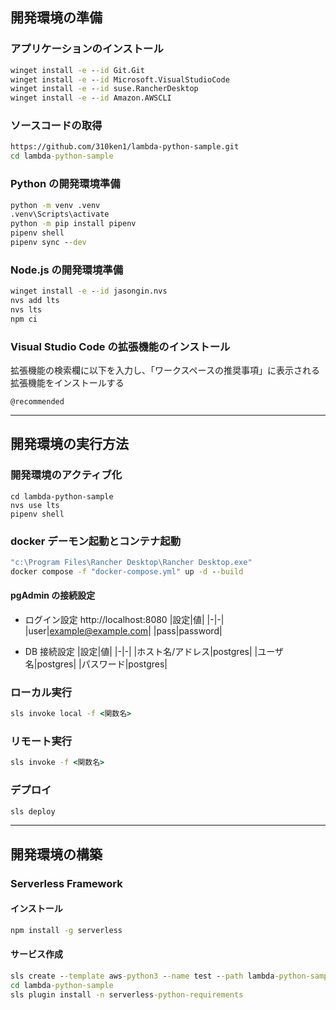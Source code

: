 ## 開発環境の準備

### アプリケーションのインストール

```cmd
winget install -e --id Git.Git
winget install -e --id Microsoft.VisualStudioCode
winget install -e --id suse.RancherDesktop
winget install -e --id Amazon.AWSCLI
```

### ソースコードの取得

```cmd
https://github.com/310ken1/lambda-python-sample.git
cd lambda-python-sample
```

### Python の開発環境準備

```cmd
python -m venv .venv
.venv\Scripts\activate
python -m pip install pipenv
pipenv shell
pipenv sync --dev
```

### Node.js の開発環境準備

```cmd
winget install -e --id jasongin.nvs
nvs add lts
nvs lts
npm ci
```

### Visual Studio Code の拡張機能のインストール

拡張機能の検索欄に以下を入力し、「ワークスペースの推奨事項」に表示される拡張機能をインストールする

```
@recommended
```

---

## 開発環境の実行方法

### 開発環境のアクティブ化

```
cd lambda-python-sample
nvs use lts
pipenv shell
```

### docker デーモン起動とコンテナ起動

```cmd
"c:\Program Files\Rancher Desktop\Rancher Desktop.exe"
docker compose -f "docker-compose.yml" up -d --build
```

#### pgAdmin の接続設定

- ログイン設定
  http://localhost:8080
  |設定|値|
  |-|-|
  |user|example@example.com|
  |pass|password|

- DB 接続設定
  |設定|値|
  |-|-|
  |ホスト名/アドレス|postgres|
  |ユーザ名|postgres|
  |パスワード|postgres|

### ローカル実行

```cmd
sls invoke local -f <関数名>
```

### リモート実行

```cmd
sls invoke -f <関数名>
```

### デプロイ

```cmd
sls deploy
```

---

## 開発環境の構築

### Serverless Framework

#### インストール

```cmd
npm install -g serverless
```

#### サービス作成

```cmd
sls create --template aws-python3 --name test --path lambda-python-sample
cd lambda-python-sample
sls plugin install -n serverless-python-requirements
```
